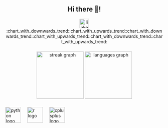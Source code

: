 <h2 align="center">Hi there 👋!</h2>

<div align="center">
  
   <a href="https://www.linkedin.com/in/kittisak-b-786346297/" target="_blank">
    <img src="https://img.shields.io/static/v1?message=LinkedIn&logo=linkedin&label=&color=0077B5&logoColor=white&labelColor=&style=for-the-badge" height="30" alt="linkedin logo"  />
  </a>
  <div align="center">
  :chart_with_downwards_trend::chart_with_upwards_trend::chart_with_downwards_trend::chart_with_upwards_trend::chart_with_downwards_trend::chart_with_upwards_trend:
  </div>
</div>

###

<div align="center">
  <img src="https://streak-stats.demolab.com?user=Kittisak008B&locale=en&mode=weekly&theme=vision-friendly-dark&hide_border=false&border_radius=5&date_format=j%20M%5B%20Y%5D" height="150" alt="streak graph"  />
  <img src="https://github-readme-stats.vercel.app/api/top-langs?username=Kittisak008B&locale=en&hide_title=false&layout=compact&card_width=320&langs_count=5&theme=vision-friendly-dark&hide_border=false" height="150" alt="languages graph"  />
</div>

###

<div align="left">
 
  <img src="https://cdn.jsdelivr.net/gh/devicons/devicon/icons/python/python-original.svg" height="50" alt="python logo"  />
  <img width="12" />
  <img src="https://cdn.jsdelivr.net/gh/devicons/devicon/icons/r/r-original.svg" height="50" alt="r logo"  />
  <img width="12" />
  <img src="https://cdn.jsdelivr.net/gh/devicons/devicon/icons/cplusplus/cplusplus-original.svg" height="50" alt="cplusplus logo"  />
</div>

